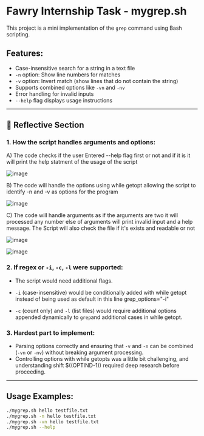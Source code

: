 # Fawry Internship Task - mygrep.sh

This project is a mini implementation of the `grep` command using Bash scripting.

## Features:
- Case-insensitive search for a string in a text file
- `-n` option: Show line numbers for matches
- `-v` option: Invert match (show lines that do not contain the string)
- Supports combined options like `-vn` and `-nv`
- Error handling for invalid inputs
- `--help` flag displays usage instructions

---

## 🧠 Reflective Section

### 1. How the script handles arguments and options:

A) The code checks if the user Entered --help flag first or not and if it is it will print the help statment of the usage of the script 

![image](https://github.com/user-attachments/assets/1beb5b69-3f0d-4fca-913b-133fc25f7c18)

B) The code will handle the options using while getopt allowing the script to identify -n and -v as options for the program

![image](https://github.com/user-attachments/assets/78836b2e-e7f8-48eb-99ed-818ee922d620)

C) The code will handle arguments as if the arguments are two it will processed any number else of arguments will print invalid input and a help message.
  The Script will also check the file if it's exists and readable or not 

![image](https://github.com/user-attachments/assets/db42e633-f941-413e-9391-eeed25df7655)

![image](https://github.com/user-attachments/assets/9aaf2cb7-2086-4121-9593-80d813d5c900)





### 2. If regex or `-i`, `-c`, `-l` were supported:
- The script would need additional flags.
- `-i` (case-insensitive) would be conditionally added with while getopt instead of being used as default in this line grep_options="-i"

- `-c` (count only) and `-l` (list files) would require additional options appended dynamically to `grep`and additional cases in while getopt.


### 3. Hardest part to implement:
- Parsing options correctly and ensuring that `-v` and `-n` can be combined (`-vn` or `-nv`) without breaking argument processing.
- Controlling options with while getopts was a little bit challenging, and understanding shift $((OPTIND-1)) required deep research before proceeding.

---

## Usage Examples:

```bash
./mygrep.sh hello testfile.txt
./mygrep.sh -n hello testfile.txt
./mygrep.sh -vn hello testfile.txt
./mygrep.sh --help
